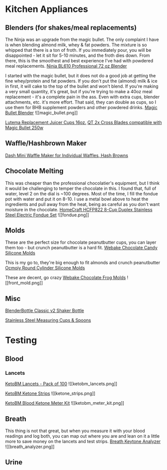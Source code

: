 
# Kitchen Appliances

## Blenders (for shakes/meal replacements)
The Ninja was an upgrade from the magic bullet. The only complaint I have is when blending almond milk, whey & fat powders. The mixture is so whipped that there is a ton of froth. If you immediately pour, you will be disappointed - let it sit for 5-10 minutes, and the froth dies down. From there, this is the smoothest and best experience I've had with powdered meal replacements.
[Ninja BL610 Professional 72 oz Blender](https://www.amazon.com/gp/product/B00NGV4506)

I started with the magic bullet, but it does not do a good job at getting the fine whey/protein and fat powders. If you don't put the (almond) milk & ice in first, it will cake to the top of the bullet and won't blend. If you're making a very small quantity, it's great, but if you're trying to make a 40oz meal replacement - it's a complete pain in the ass. Even with extra cups, blender attachments, etc. it's more effort. That said, they can double as cups, so I use them for BHB supplement powders and other powdered drinks.
[Magic Bullet Blender](https://www.amazon.com/gp/product/B012T634SM)
![[magic_bullet.png]]

[Lutema Replacement Juicer Cups 16oz.](https://www.amazon.com/gp/product/B07CNLBSZM)
[QT 2x Cross Blades compatible with Magic Bullet 250w](https://www.amazon.com/gp/product/B0758C3ZP)

## Waffle/Hashbrown Maker
[Dash Mini Waffle Maker for Individual Waffles, Hash Browns](https://www.amazon.com/gp/product/B08BCSMRPH)


## Chocolate Melting

This was cheaper than the professional chocolatier's equipment, but I think it would be challenging to temper the chocolate in this. I found that, full of water, level 2 on the dial is ~100 degrees. Most of the time, I fill the fondue pot with water and put it on 8-10. I  use a metal bowl above to heat the ingredients and pull away from the heat, being as careful as you don't want moisture in the chocolate.
[HomeCraft HCFP822 8-Cup Duplex Stainless Steel Electric Fondue Set](https://www.amazon.com/gp/product/B08GG9J4LV)
![[fondue.png]]


## Molds

These are the perfect size for chocolate peanutbutter cups, you can layer them too - but crunch peanutbutter is a hard fit.
[Webake Chocolate Candy Silicone Molds](https://www.amazon.com/gp/product/B07S39WNGV)

This is my go to, they're big enough to fit almonds and crunch peanutbutter 
[Ocmoiy Round Cylinder Silicone Molds](https://www.amazon.com/gp/product/B08LMWSP2N)

These are decent, go crazy
[Webake Chocolate Frog Molds](https://www.amazon.com/gp/product/B085NF1RZS)
![[front_mold.png]]


## Misc

[BlenderBottle Classic v2 Shaker Bottle](https://www.amazon.com/gp/product/B0938XSFY)

[Stainless Steel Measuring Cups & Spoons](https://www.amazon.com/gp/product/B0747VKPSY)


# Testing

## Blood

### Lancets
[KetoBM Lancets - Pack of 100](https://www.amazon.com/gp/product/B07QYK8VZ6)
![[ketobm_lancets.png]]


[KetoBM Ketone Strips](https://www.amazon.com/gp/product/B087JYC6JD)
![[ketone_strips.png]]

[KetoBM Blood Ketone Meter Kit](https://www.amazon.com/gp/product/B07QWMM4M6)
![[ketobm_meter_kit.png]]
## Breath

This thing is not that great, but when you measure it with your blood readings and log both, you can map out where you are and lean on it a little more to save money on the lancets and test strips.
[Breath Keytone Analyzer](https://www.amazon.com/gp/product/B084ZJ1RDQ)
![[breath_analyzer.png]]


## Urine